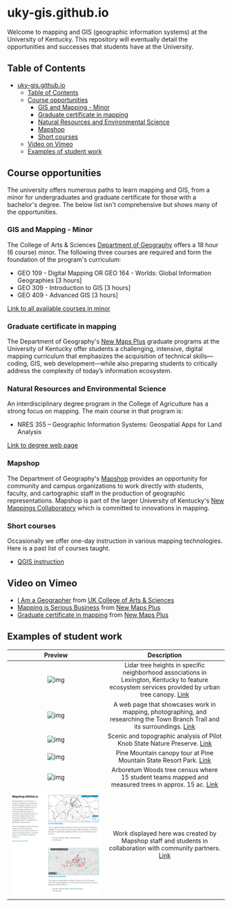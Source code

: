 # uky-gis.github.io
Welcome to mapping and GIS (geographic information systems) at the University of Kentucky. This repository will eventually detail the opportunities and successes that students have at the University.

## Table of Contents

<!-- TOC depthFrom:1 depthTo:6 withLinks:1 updateOnSave:1 orderedList:0 -->

- [uky-gis.github.io](#uky-gisgithubio)
	- [Table of Contents](#table-of-contents)
	- [Course opportunities](#course-opportunities)
		- [GIS and Mapping - Minor](#gis-and-mapping-minor)
		- [Graduate certificate in mapping](#graduate-certificate-in-mapping)
		- [Natural Resources and Environmental Science](#natural-resources-and-environmental-science)
		- [Mapshop](#mapshop)
		- [Short courses](#short-courses)
	- [Video on Vimeo](#video-on-vimeo)
	- [Examples of student work](#examples-of-student-work)

<!-- /TOC -->


## Course opportunities

The university offers numerous paths to learn mapping and GIS, from a minor for undergraduates and graduate certificate for those with a bachelor's degree. The below list isn't comprehensive but shows many of the opportunities.

### GIS and Mapping - Minor
The College of Arts & Sciences [Department of Geography](https://geography.as.uky.edu/) offers a 18 hour (6 course) minor. The following three courses are required and form the foundation of the program's curriculum:

* GEO 109 - Digital Mapping OR GEO 164 - Worlds: Global Information Geographies [3 hours]
* GEO 309 - Introduction to GIS [3 hours]
* GEO 409 - Advanced GIS [3 hours]

[Link to all available courses in minor](http://www.uky.edu/academics/minor/as/mapping-and-gis-minor)

### Graduate certificate in mapping
The Department of Geography's [New Maps Plus](http://newmapsplus.uky.edu) graduate programs at the University of Kentucky offer students a challenging, intensive, digital mapping curriculum that emphasizes the acquisition of technical skills—coding, GIS, web development—while also preparing students to critically address the complexity of today’s information ecosystem.

### Natural Resources and Environmental Science
An interdisciplinary degree program in the College of Agriculture has a strong focus on mapping. The main course in that program is:

* NRES 355 – Geographic Information Systems: Geospatial Apps for Land Analysis

[Link to degree web page](https://nres.ca.uky.edu/)

### Mapshop

The Department of Geography's [Mapshop](http://newmaps.uky.edu/mapshop) provides an opportunity for community and campus organizations to work directly with students, faculty, and cartographic staff in the production of geographic representations. Mapshop is part of the larger University of Kentucky's [New Mappings Collaboratory](http://newmaps.uky.edu/) which is committed to innovations in mapping.


### Short courses

Occasionally we offer one-day instruction in various mapping technologies. Here is a past list of courses taught.

* [QGIS instruction](https://boydx.github.io/qgis/)

## Video on Vimeo

* <a href="https://vimeo.com/39893157">I Am a Geographer</a> from <a href="https://vimeo.com/ukartsci">UK College of Arts &amp; Sciences</a>
* <a href="https://vimeo.com/118823818">Mapping is Serious Business</a> from [New Maps Plus](http://newmapsplus.uky.edu)
* <a href="https://vimeo.com/118823650">Graduate certificate in mapping</a> from [New Maps Plus](http://newmapsplus.uky.edu)

## Examples of student work

| Preview       | Description     |
| :-------------: |:-------------:|
| ![img](https://i0.wp.com/farm5.staticflickr.com/4640/38302538375_fe4165cb8e_n.jpg) | Lidar tree heights in specific neighborhood associations in Lexington, Kentucky to feature ecosystem services provided by urban tree canopy.  [Link](https://rvirto01.github.io/NRE355_Tree_canopy_study/)   |
| ![img](https://i0.wp.com/www.outragegis.com/trails/wp-content/uploads/2017/06/Tbt-website.jpg)     | A web page that showcases work in mapping, photographing, and researching the Town Branch Trail and its surroundings.  [Link](https://reece2ke.github.io/geo409_site/)  |   
| ![img](https://i1.wp.com/www.outragegis.com/trails/wp-content/uploads/2016/11/PKSNP_website.jpg) | Scenic and topographic analysis of Pilot Knob State Nature Preserve. [Link](http://sweb.uky.edu/~blshea1/nre355/pksnp/)    |   
| ![img](https://geography.as.uky.edu/sites/default/files/PineMountainCanopyTour.jpg) |Pine Mountain canopy tour at Pine Mountain State Resort Park. [Link](http://sweb.uky.edu/~blshea1/nre355/pine-mountain-canopy-tour/)    |   
| ![img](https://geography.as.uky.edu/sites/default/files/BoydShearer_Lab3_ArboretumWoodsTreeCensus_700.jpg)   | Arboretum Woods tree census where 15 student teams mapped and measured trees in approx. 15 ac. [Link](http://sweb.uky.edu/~blshea1/ArboretumWoods/) |
| ![img](graphics/mapshop-examples.png)   | Work displayed here was created by Mapshop staff and students in collaboration with community partners.  [Link](http://mapshop.github.io/) |
